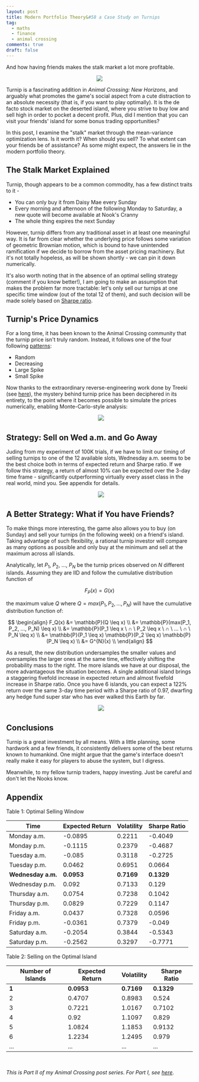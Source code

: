 ```yaml
---
layout: post
title: Modern Portfolio Theory&#58 a Case Study on Turnips
tag:
  - maths
  - finance
  - animal crossing
comments: true
draft: false
---
```


And how having friends makes the stalk market a lot more profitable.

<div align="center">
  <img src="https://shawenyao.github.io/Photos/Animal Crossing/005.jpg" />
</div>

Turnip is a fascinating addition in _Animal Crossing: New Horizons_, and arguably what promotes the game's social aspect from a cute distraction to an absolute necessity (that is, if you want to play optimally). It is the de facto stock market on the deserted island, where you strive to buy low and sell high in order to pocket a decent profit. Plus, did I mention that you can visit your friends' island for some bonus trading opportunities?

In this post, I examine the "stalk" market through the mean-variance optimization lens. Is it worth it? When should you sell? To what extent can your friends be of assistance? As some might expect, the answers lie in the modern portfolio theory. 

## The Stalk Market Explained
Turnip, though appears to be a common commodity, has a few distinct traits to it -
* You can only buy it from Daisy Mae every Sunday
* Every morning and afternoon of the following Monday to Saturday, a new quote will become available at Nook's Cranny
* The whole thing expires the next Sunday

However, turnip differs from any traditional asset in at least one meaningful way. It is far from clear whether the underlying price follows some variation of geometric Brownian motion, which is bound to have unintended ramification if we decide to borrow from the asset pricing machinery. But it's not totally hopeless, as will be shown shortly - we can pin it down numerically.
 
It's also worth noting that in the absence of an optimal selling strategy (comment if you know better!), I am going to make an assumption that makes the problem far more tractable: let's only sell our turnips at one specific time window (out of the total 12 of them), and such decision will be made solely based on [Sharpe ratio](https://en.wikipedia.org/wiki/Sharpe_ratio).

## Turnip's Price Dynamics
For a long time, it has been known to the Animal Crossing community that the turnip price isn't truly random. Instead, it follows one of the four following [patterns](https://animalcrossing.fandom.com/wiki/White_turnip):
* Random 
* Decreasing
* Large Spike
* Small Spike

Now thanks to the extraordinary reverse-engineering work done by Treeki (see [here](https://gist.github.com/Treeki/85be14d297c80c8b3c0a76375743325b)), the mystery behind turnip price has been deciphered in its entirety, to the point where it becomes possible to simulate the prices numerically, enabling Monte-Carlo-style analysis:

<div align="center">
  <img src="https://shawenyao.github.io/R/output/animal_crossing/turnip_price.png" />
</div>


## Strategy: Sell on Wed a.m. and Go Away

Juding from my experiment of 100K trials, if we have to limit our timing of selling turnips to one of the 12 available slots, Wednesday a.m. seems to be the best choice both in terms of expected return and Sharpe ratio. If we follow this strategy, a return of almost 10% can be expected over the 3-day time frame - significantly outperforming virtually every asset class in the real world, mind you. See appendix for details.

<div align="center">
  <img src="https://shawenyao.github.io/R/output/animal_crossing/turnip_return.png" />
</div>

## A Better Strategy: What if You have Friends?
To make things more interesting, the game also allows you to buy (on Sunday) and sell your turnips (in the following week) on a friend's island. Taking advantage of such flexibility, a rational turnip investor will compare as many options as possible and only buy at the minimum and sell at the maximum across all islands.

Analytically, let $P_1$, $P_2$, ..., $P_N$ be the turnip prices observed on $N$ different islands. Assuming they are IID and follow the cumulative distribution function of

$$
F_P(x) = G(x)
$$

the maximum value $Q$ where $Q = max(P_1, P_2, ..., P_N)$ will have the cumulative distribution function of:

$$
\begin{align}
F_Q(x) 
&= \mathbb{P}(Q \leq x) \\
&= \mathbb{P}(max(P_1, P_2, ..., P_N) \leq x) \\
&= \mathbb{P}(P_1 \leq x \ ∩ \ P_2 \leq x \ ∩ \ ... \ ∩ \ P_N \leq x) \\
&= \mathbb{P}(P_1 \leq x) \mathbb{P}(P_2 \leq x) \mathbb{P}(P_N \leq x) \\
&= G^{N}(x) \\
\end{align}
$$

As a result, the new distribution undersamples the smaller values and oversamples the larger ones at the same time, effectively shifting the probability mass to the right. The more islands we have at our disposal, the more advantageous the situation becomes. A single additional island brings a staggering fivefold increase in expected return and almost fivefold increase in Sharpe ratio. Once you have 6 islands, you can expect a 122% return over the same 3-day time period with a Sharpe ratio of 0.97, dwarfing any hedge fund super star who has ever walked this Earth by far.

<div align="center">
  <img src="https://shawenyao.github.io/R/output/animal_crossing/turnip_return_multiple_islands.png" />
</div>

## Conclusions

Turnip is a great investment by all means. With a little planning, some hardwork and a few friends, it consistently delivers some of the best returns known to humankind. One might argue that the game's interface doesn't really make it easy for players to abuse the system, but I digress.

Meanwhile, to my fellow turnip traders, happy investing. Just be careful and don't let the Nooks know.

## Appendix

Table 1: Optimal Selling Window

| Time | Expected Return | Volatility | Sharpe Ratio |
|---|---|---|---|
| Monday a.m. | -0.0895 | 0.2211 | -0.4049 |
| Monday p.m. | -0.1115 | 0.2379 | -0.4687 |
| Tuesday a.m. | -0.085 | 0.3118 | -0.2725 |
| Tuesday p.m. | 0.0462 | 0.6951 | 0.0664 |
| **Wednesday a.m.** | **0.0953** | **0.7169** | **0.1329** |
| Wednesday p.m. | 0.092 | 0.7133 | 0.129 |
| Thursday a.m. | 0.0754 | 0.7238 | 0.1042 |
| Thursday p.m. | 0.0829 | 0.7229 | 0.1147 |
| Friday a.m. | 0.0437 | 0.7328 | 0.0596 |
| Friday p.m. | -0.0361 | 0.7379 | -0.049 |
| Saturday a.m. | -0.2054 | 0.3844 | -0.5343 |
| Saturday p.m. | -0.2562 | 0.3297 | -0.7771 |

Table 2: Selling on the Optimal Island

| Number of Islands | Expected Return | Volatility | Sharpe Ratio |
|---|---|---|---|
| **1** | **0.0953** | **0.7169** | **0.1329** |
| 2 | 0.4707 | 0.8983 | 0.524 |
| 3 | 0.7221 | 1.0167 | 0.7102 |
| 4 | 0.92 | 1.1097 | 0.829 |
| 5 | 1.0824 | 1.1853 | 0.9132 |
| 6 | 1.2234 | 1.2495 | 0.979 |
| ... | ... | ... | ... |

<br>

_This is Part II of my Animal Crossing post series. For Part I, see [here](/Where-is-My-Island/)_.
